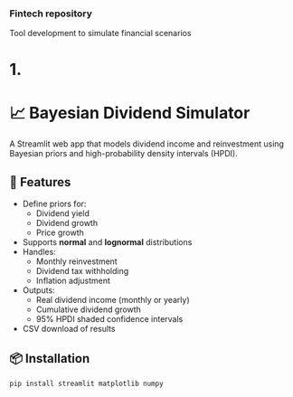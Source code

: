 ### Fintech repository ###
Tool development to simulate financial scenarios

# 1.

# 📈 Bayesian Dividend Simulator

A Streamlit web app that models dividend income and reinvestment using Bayesian priors and high-probability density intervals (HPDI).

## 🚀 Features

- Define priors for:
  - Dividend yield
  - Dividend growth
  - Price growth
- Supports **normal** and **lognormal** distributions
- Handles:
  - Monthly reinvestment
  - Dividend tax withholding
  - Inflation adjustment
- Outputs:
  - Real dividend income (monthly or yearly)
  - Cumulative dividend growth
  - 95% HPDI shaded confidence intervals
- CSV download of results

## 📦 Installation

```bash
pip install streamlit matplotlib numpy
